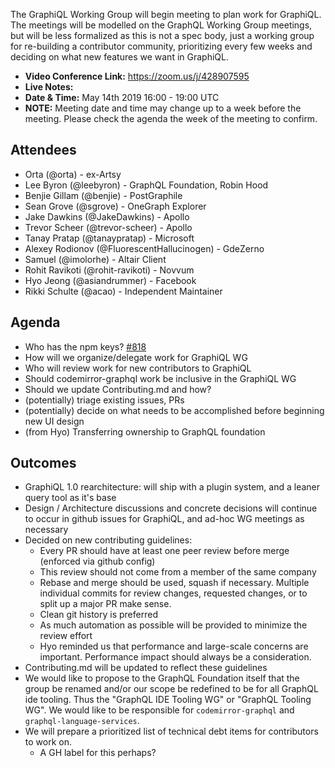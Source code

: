 The GraphiQL Working Group will begin meeting to plan work for GraphiQL. The meetings will be modelled on the GraphQL Working Group meetings, but will be less formalized as this is not a spec body, just a working group for re-building a contributor community, prioritizing every few weeks and deciding on what new features we want in GraphiQL.

- **Video Conference Link:** https://zoom.us/j/428907595
- **Live Notes:**
- **Date & Time:** May 14th 2019 16:00 - 19:00 UTC
- **NOTE:** Meeting date and time may change up to a week before the meeting. Please check the agenda the week of the meeting to confirm.

## Attendees
- Orta (@orta) - ex-Artsy
- Lee Byron (@leebyron) - GraphQL Foundation, Robin Hood
- Benjie Gillam (@benjie) - PostGraphile
- Sean Grove (@sgrove) - OneGraph Explorer
- Jake Dawkins (@JakeDawkins) - Apollo
- Trevor Scheer (@trevor-scheer) - Apollo
- Tanay Pratap (@tanaypratap) - Microsoft
- Alexey Rodionov (@FluorescentHallucinogen) - GdeZerno
- Samuel (@imolorhe) - Altair Client
- Rohit Ravikoti (@rohit-ravikoti) - Novvum
- Hyo Jeong (@asiandrummer) - Facebook
- Rikki Schulte (@acao) - Independent Maintainer

## Agenda
- Who has the npm keys? [#818](https://github.com/graphql/graphiql/issues/818)
- How will we organize/delegate work for GraphiQL WG
- Who will review work for new contributors to GraphiQL
- Should codemirror-graphql work be inclusive in the GraphiQL WG
- Should we update Contributing.md and how?
- (potentially) triage existing issues, PRs
- (potentially) decide on what needs to be accomplished before beginning new UI design
- (from Hyo) Transferring ownership to GraphQL foundation

## Outcomes 

- GraphiQL 1.0 rearchitecture: will ship with a plugin system, and a leaner query tool as it's base
- Design / Architecture discussions and concrete decisions will continue to occur in github issues for GraphiQL, and ad-hoc WG meetings as necessary
- Decided on new contributing guidelines:
  - Every PR should have at least one peer review before merge (enforced via github config)
  - This review should not come from a member of the same company
  - Rebase and merge should be used, squash if necessary. Multiple individual commits for review changes, requested changes, or to split up a major PR make sense.
  - Clean git history is preferred
  - As much automation as possible will be provided to minimize the review effort
  - Hyo reminded us that performance and large-scale concerns are important. Performance impact should always be a consideration.
- Contributing.md will be updated to reflect these guidelines
- We would like to propose to the GraphQL Foundation itself that the group be renamed and/or our scope be redefined to be for all GraphQL ide tooling. Thus the "GraphQL IDE Tooling WG" or "GraphQL Tooling WG". We would like to be responsible for `codemirror-graphql` and `graphql-language-services`.
- We will prepare a prioritized list of technical debt items for contributors to work on.
  - A GH label for this perhaps?
